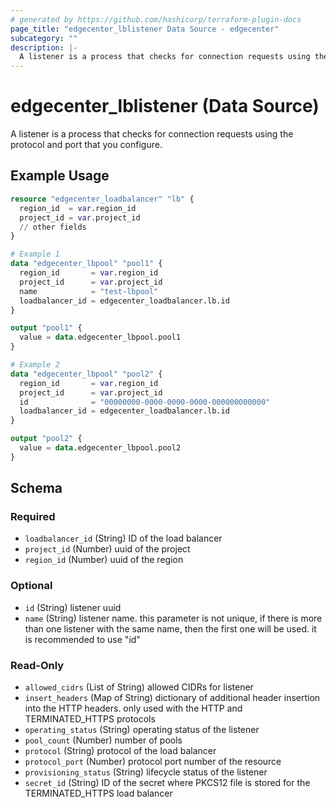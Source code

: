 ```yaml
---
# generated by https://github.com/hashicorp/terraform-plugin-docs
page_title: "edgecenter_lblistener Data Source - edgecenter"
subcategory: ""
description: |-
  A listener is a process that checks for connection requests using the protocol and port that you configure.
---
```


# edgecenter_lblistener (Data Source)

A listener is a process that checks for connection requests using the protocol and port that you configure.

## Example Usage

```terraform
resource "edgecenter_loadbalancer" "lb" {
  region_id  = var.region_id
  project_id = var.project_id
  // other fields
}

# Example 1
data "edgecenter_lbpool" "pool1" {
  region_id       = var.region_id
  project_id      = var.project_id
  name            = "test-lbpool"
  loadbalancer_id = edgecenter_loadbalancer.lb.id
}

output "pool1" {
  value = data.edgecenter_lbpool.pool1
}

# Example 2
data "edgecenter_lbpool" "pool2" {
  region_id       = var.region_id
  project_id      = var.project_id
  id              = "00000000-0000-0000-0000-000000000000"
  loadbalancer_id = edgecenter_loadbalancer.lb.id
}

output "pool2" {
  value = data.edgecenter_lbpool.pool2
}
```

<!-- schema generated by tfplugindocs -->
## Schema

### Required

- `loadbalancer_id` (String) ID of the load balancer
- `project_id` (Number) uuid of the project
- `region_id` (Number) uuid of the region

### Optional

- `id` (String) listener uuid
- `name` (String) listener name. this parameter is not unique, if there is more than one listener with the same name, 
then the first one will be used. it is recommended to use "id"

### Read-Only

- `allowed_cidrs` (List of String) allowed CIDRs for listener
- `insert_headers` (Map of String) dictionary of additional header insertion into the HTTP headers. only used with the HTTP and TERMINATED_HTTPS protocols
- `operating_status` (String) operating status of the listener
- `pool_count` (Number) number of pools
- `protocol` (String) protocol of the load balancer
- `protocol_port` (Number) protocol port number of the resource
- `provisioning_status` (String) lifecycle status of the listener
- `secret_id` (String) ID of the secret where PKCS12 file is stored for the TERMINATED_HTTPS load balancer


